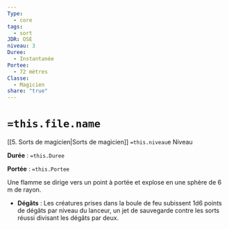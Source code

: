 ```yaml
---
Type:
  - core
tags:
  - sort
JDR: OSE
niveau: 3
Duree:
  - Instantanée
Portee:
  - 72 mètres
Classe:
  - Magicien
share: "true"
---
```

# `=this.file.name`  

[[5. Sorts de magicien|Sorts de magicien]] `=this.niveau`e Niveau

**Durée** : `=this.Duree` 

**Portée** : `=this.Portee`

Une flamme se dirige vers un point à portée et explose en une sphère de 6 m de rayon.

- **Dégâts** : Les créatures prises dans la boule de feu subissent 1d6 points de dégâts par niveau du lanceur, un jet de sauvegarde contre les sorts réussi divisant les dégâts par deux.
